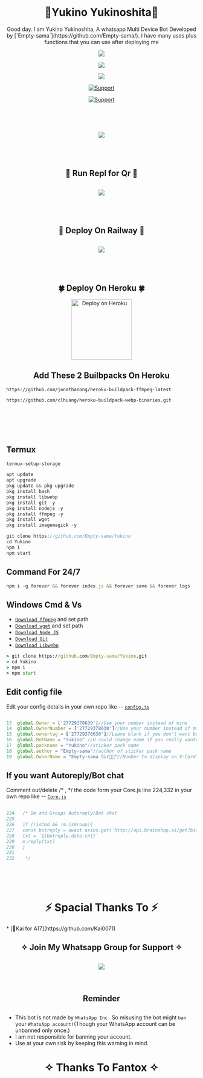 <h1 align="center"> 🎀Yukino Yukinoshita🎀
</h1>
<p align="center"> 
  Good day. I am Yukino Yukinoshita, A whatsapp Multi Device Bot Developed by [`Empty-sama`](https://github.com/Empty-sama/). I have many uses plus functions that you can use after deploying me
   <p align="center"> 
  <a href="https://github.com/Kai0071/Yukino/stargazers">
    <img src="https://telegra.ph/file/8c4331546464a7971e528.jpg">
    
   <p align="center">
  <a href="https://github.com/Empty-sama/Yukino/fork">
    <img src="https://img.shields.io/github/forks/Empty-sama/Yukino?label=Fork&style=social">
    
<p align="center">
  <a href="https://github.com/Empty-sama/Yukino">
    <img src="https://visitor-badge.glitch.me/badge?page_id=https://github.com/Empty-sama/Yukino.visitor-badge&left_text=Total%20Repo%20Visits">
 
  <p align="CENTER">
  <a href="https://github.com/Empty-sama/"><img title="Support" src="https://img.shields.io/badge/Maintain-Yes-cyan.svg?style=for-the-badge&logo=xcode" /></a>
</p>
    

     
  
<p align="CENTER">
  <a href="https://github.com/Empty-sama/"><img title="Support" src="https://img.shields.io/badge/next%20Update-Undefined!-green.svg?style=for-the-badge&logo=xcode" /></a>
</p>
     
<br>
<br>
    
<h2 align="center">  <a href="https://github.com/Empty-sama/Yukino/fork"><img src="https://encrypted-tbn0.gstatic.com/images?q=tbn:ANd9GcQtAwkI22hemoXSiUNbcg_dFTfuLLPHMc5Cig&usqp=CAU" />
</a>
</h2>
 
     
<br>
     <br>
     

     
<h2 align="center"> 🍁  Run Repl for Qr  🍁
</h2>
<h2 align="center">  <a href="https://replit.com/@emptyness1/Empty-QR-Scanner"><img src="https://repl.it/badge/github/quiec/whatsasena" />
</a>
</h2>

     
<br>
<br>

<h2 align="center"> 🚄 Deploy On Railway 🚄
</h2>
<h2 align="center">  <a href="https://railway.app/new"><img src="https://railway.app/button.svg" />
</a>
</h2>

     
  <br>
   <br>


<h2 align="center"> 🍀  Deploy On Heroku 🍀
</h2>

<p align="center" >
    <a href="https://heroku.com/deploy?template=https://github.com/Empty-sama/Yukino">
    <img src="https://www.herokucdn.com/deploy/button.png" width="160px" alt="Deploy on Heroku" >
    </a>
</p>
     

<h2 align="center"> Add These 2 Builbpacks On Heroku
</h2>

```
https://github.com/jonathanong/heroku-buildpack-ffmpeg-latest
``` 
```
https://github.com/clhuang/heroku-buildpack-webp-binaries.git
```
     
     
<br>
<br>
<br>
<br>
     
     
     
## Termux
```js
termux-setup-storage

apt update
apt upgrade
pkg update && pkg upgrade
pkg install bash
pkg install libwebp
pkg install git -y
pkg install nodejs -y 
pkg install ffmpeg -y 
pkg install wget
pkg install imagemagick -y

git clone https://github.com/Empty-sama/Yukino
cd Yukino
npm i
npm start
```

## Command For 24/7
```js
npm i -g forever && forever index.js && forever save && forever logs
```
## Windows Cmd & Vs
* [`Download ffmpeg`](https://ffmpeg.org/download.html#build-windows) and set path
* [`Download wget`](https://eternallybored.org/misc/wget/releases/) and set path
* [`Download Node JS`](https://nodejs.org/en/download/)
* [`Download Git`](https://git-scm.com/downloads)
* [`Download Libwebp`](https://developers.google.com/speed/webp/download)
```cmd
> git clone https://github.com/Empty-sama/Yukino.git
> cd Yukino
> npm i
> npm start
```



## Edit config file
Edit your config details in your own repo like -- [`config.js`](https://github.com/Empty-sama/Yukino/blob/master/config.js)
```js

13  global.Owner = ['27729378630']//Use your number instead of mine
14  global.OwnerNumber = ['27729378630']//Use your number instead of mine
15  global.ownertag = ['27729378630']//Leave blank if you don't want bot to send the msg
16  global.BotName = "Yukino" //U could change name if you really wanted to
17  global.packname = "Yukino"//sticker pack name
18  global.author = "Empty-sama"//author of sticker pack name
19  global.OwnerName = "Empty-sama Sir🚀🌟"//Number to display on V-Card

```
   
   
 ## If you want Autoreply/Bot chat
Comment out/delete /* , */ the code form your Core.js line 224,332 in your own repo like -- [`Core.js`](https://github.com/Empty-sama/Yukino/blob/main/Core.js)
```js  
   
224   /* Dm and Groups Autoreply/Bot chat
225   
226   if (!isCmd && !m.isGroup){
227   const botreply = await axios.get(`http://api.brainshop.ai/get?bid=166512&key=5nz1Ha6nS9Zx1MfT&uid=[uid]&msg=[msg]=[${budy}]`)
228   txt = `${botreply.data.cnt}`
229   m.reply(txt)
230   }    
231   
232    */
   
```






</br></br>
<h1 align="center">  ⚡ Spacial Thanks To ⚡
</h1>
* [🧩Kai for A17](https://github.com/Kai0071)

<h2 align="center"> ✧ Join My Whatsapp Group for Support ✧
</h2>

<h2 align="center">  <a href="https://chat.whatsapp.com/GP2N6qQuNkY1hsBUQWUAhv"><img src="https://img.shields.io/badge/Join Group-25D366?style=for-the-badge&logo=whatsapp&logoColor=white" />
</a>

</h2>





</br> 

<h2 align="center">  Reminder
</h2>
   
## 
- This bot is not made by `WhatsApp Inc.` So misusing the bot might `ban` your `WhatsApp account!`(Though your WhatsApp account can be unbanned only once.)
- I am not responsible for banning your account.
- Use at your own risk by keeping this warning in mind.
 


<h1 align="center">
</h1>


</p>
<h1 align="center"> ✧ Thanks To Fantox ✧
</h1>




    
    

    

    








